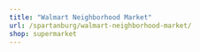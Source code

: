 ```yaml
---
title: "Walmart Neighborhood Market"
url: /spartanburg/walmart-neighborhood-market/
shop: supermarket
---
```

